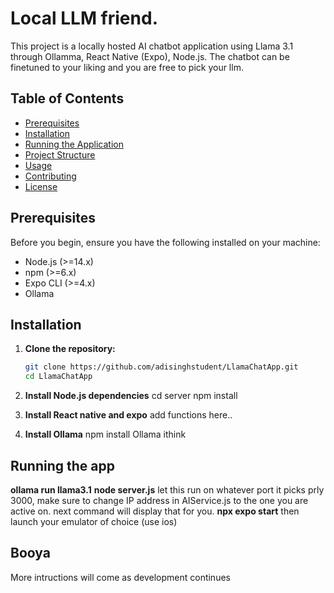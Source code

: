 # Local LLM friend.

This project is a locally hosted AI chatbot application using Llama 3.1 through Ollamma, React Native (Expo), Node.js. The chatbot can be finetuned to your liking and you are free to pick your llm.

## Table of Contents

- [Prerequisites](#prerequisites)
- [Installation](#installation)
- [Running the Application](#running-the-application)
- [Project Structure](#project-structure)
- [Usage](#usage)
- [Contributing](#contributing)
- [License](#license)

## Prerequisites

Before you begin, ensure you have the following installed on your machine:

- Node.js (>=14.x)
- npm (>=6.x)
- Expo CLI (>=4.x)
- Ollama

## Installation

1. **Clone the repository:**

   ```sh
   git clone https://github.com/adisinghstudent/LlamaChatApp.git
   cd LlamaChatApp
   
2. **Install Node.js dependencies**
   cd server
    npm install

3. **Install React native and expo**
   add functions here..
   
5. **Install Ollama**
   npm install Ollama ithink
   
## Running the app
**ollama run llama3.1**
**node server.js**
let this run on whatever port it picks prly 3000, make sure to change IP address in AIService.js to the one you are active on. next command will display that for you.
**npx expo start** 
then launch your emulator of choice (use ios)

## Booya
More intructions will come as development continues

